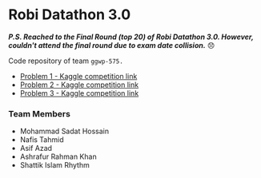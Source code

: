 # Robi Datathon 3.0

**_P.S. Reached to the Final Round (top 20) of Robi Datathon 3.0. However, couldn't attend the final round due to exam date collision._** :disappointed: 

Code repository of team `ggwp-575.`

- [Problem 1 - Kaggle competition link](https://www.kaggle.com/competitions/robi-datathon-30-qualifier-problem-1)
- [Problem 2 - Kaggle competition link](https://www.kaggle.com/competitions/robi-datathon-30-qualifier-problem-2)
- [Problem 3 - Kaggle competition link](https://www.kaggle.com/competitions/robi-datathon-30-qualifier-problem-3)

### Team Members
- Mohammad Sadat Hossain
- Nafis Tahmid
- Asif Azad
- Ashrafur Rahman Khan
- Shattik Islam Rhythm
